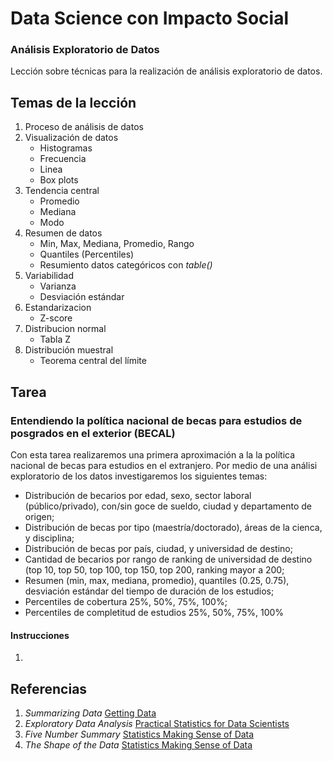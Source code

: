 # Data Science con Impacto Social

### Análisis Exploratorio de Datos

Lección sobre técnicas para la realización de análisis exploratorio de datos.

## Temas de la lección

1. Proceso de análisis de datos
2. Visualización de datos
	+ Histogramas
	+ Frecuencia
	+ Linea
	+ Box plots
3. Tendencia central
	+ Promedio
	+ Mediana
	+ Modo
4. Resumen de datos
	+ Min, Max, Mediana, Promedio, Rango
	+ Quantiles (Percentiles)
	+ Resumiento datos categóricos con _table()_
5. Variabilidad
	+ Varianza
	+ Desviación estándar
6. Estandarizacion
	+ Z-score
7. Distribucion normal
	+ Tabla Z
6. Distribución muestral
	+ Teorema central del límite

## Tarea

### Entendiendo la política nacional de becas para estudios de posgrados en el exterior (BECAL)

Con esta tarea realizaremos una primera aproximación a la la política nacional de becas para estudios en el extranjero. Por medio de una análisi exploratorio de los datos investigaremos los siguientes temas:

* Distribución de becarios por edad, sexo, sector laboral (público/privado), con/sin goce de sueldo, ciudad y departamento de origen;
* Distribución de becas por tipo (maestría/doctorado), áreas de la cienca, y disciplina;
* Distribución de becas por país, ciudad, y universidad de destino;
* Cantidad de becarios por rango de ranking de universidad de destino (top 10, top 50, top 100, top 150, top 200, ranking mayor a 200;
* Resumen (min, max, mediana, promedio), quantiles (0.25, 0.75), desviación estándar del tiempo de duración de los estudios;
* Percentiles de cobertura 25%, 50%, 75%, 100%;
* Percentiles de completitud de estudios 25%, 50%, 75%, 100%

#### Instrucciones

1. 

## Referencias
1. _Summarizing Data_ [Getting Data](https://github.com/DataScienceSpecialization/courses/blob/master/03_GettingData/03_02_summarizingData/index.Rmd)
2. _Exploratory Data Analysis_ [Practical Statistics for Data Scientists](https://www.amazon.com/Practical-Statistics-Data-Scientists-Essential/dp/1491952962/ref=sr_1_1?s=books&ie=UTF8&qid=1504535426&sr=1-1&keywords=practical+statistics+for+data+scientists)
3. _Five Number Summary_ [Statistics Making Sense of Data](https://www.dropbox.com/s/lm48gqn7zala13s/1_2%20Five%20Number%20Summary.mp4?dl=0)
4. _The Shape of the Data_ [Statistics Making Sense of Data](https://www.dropbox.com/s/h01vsnenhvlk97q/1_5%20The%20Shape%20of%20the%20Data.mp4?dl=0)